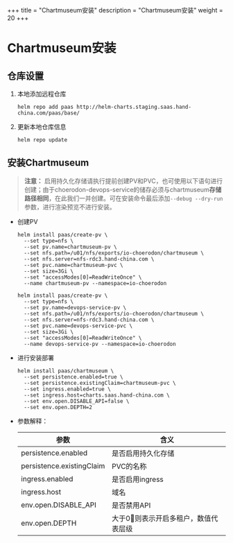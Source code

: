 +++
title = "Chartmuseum安装"
description = "Chartmuseum安装"
weight = 20
+++

# Chartmuseum安装

## 仓库设置

1. 本地添加远程仓库

    ```
    helm repo add paas http://helm-charts.staging.saas.hand-china.com/paas/base/
    ```
1. 更新本地仓库信息

    ```
    helm repo update 
    ```

## 安装Chartmuseum

> **注意：** 启用持久化存储请执行提前创建PV和PVC，也可使用以下语句进行创建；由于choerodon-devops-service的储存必须与chartmuseum**存储路径相同**，在此我们一并创建。可在安装命令最后添加`--debug --dry-run`参数，进行渲染预览不进行安装。

- 创建PV

    ```
    helm install paas/create-pv \
      --set type=nfs \
      --set pv.name=chartmuseum-pv \
      --set nfs.path=/u01/nfs/exports/io-choerodon/chartmuseum \
      --set nfs.server=nfs-rdc3.hand-china.com \
      --set pvc.name=chartmuseum-pvc \
      --set size=3Gi \
      --set "accessModes[0]=ReadWriteOnce" \
      --name chartmuseum-pv --namespace=io-choerodon

    helm install paas/create-pv \
      --set type=nfs \
      --set pv.name=devops-service-pv \
      --set nfs.path=/u01/nfs/exports/io-choerodon/chartmuseum \
      --set nfs.server=nfs-rdc3.hand-china.com \
      --set pvc.name=devops-service-pvc \
      --set size=3Gi \
      --set "accessModes[0]=ReadWriteOnce" \
      --name devops-service-pv --namespace=io-choerodon
    ```
- 进行安装部署

    ```
    helm install paas/chartmuseum \
      --set persistence.enabled=true \
      --set persistence.existingClaim=chartmuseum-pvc \
      --set ingress.enabled=true \
      --set ingress.host=charts.saas.hand-china.com \
      --set env.open.DISABLE_API=false \
      --set env.open.DEPTH=2
    ```

- 参数解释：

    | 参数 | 含义
    | --- |  --- | 
    persistence.enabled|是否启用持久化存储
    persistence.existingClaim|PVC的名称
    ingress.enabled|是否启用ingress
    ingress.host|域名
    env.open.DISABLE_API|是否禁用API
    env.open.DEPTH|大于0则表示开启多租户，数值代表层级